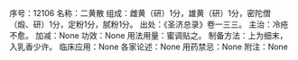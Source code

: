 序号：12106
名称：二黄散
组成：雌黄（研）1分，雄黄（研）1分，密陀僧（煅、研）1分，定粉1分，腻粉1分。
出处：《圣济总录》卷一三三。
主治：冷疮不愈。
加减：None
功效：None
用法用量：蜜调贴之。
制备方法：上为细末，入乳香少许。
临床应用：None
各家论述：None
用药禁忌：None
附注：None
